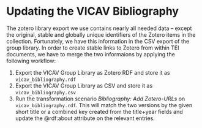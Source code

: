 # Updating the VICAV Bibliography

The zotero library export we use contains nearly all needed data – except the original, stable and globally unique identifiers of the Zotero items in the collection. Fortunately, we have this information in the CSV export of the group library. In order to create stable links to Zotero from within TEI documents, we have to merge the two informaions by applying the following workflow: 

1. Export the VICAV Group Library as Zotero RDF and store it as `vicav_bibliography.rdf`
2. Export the VICAV Group Library as CSV and store it as `vicav_bibliography.csv` 
3. Run the transformation scenario *Bibliography: Add Zotero-URLs* on `vicav_bibliography.rdf`. This will match the two versions by the given short title or a combined key created from the title+year fields and update the @rdf:about attribute on the relevant entries. 